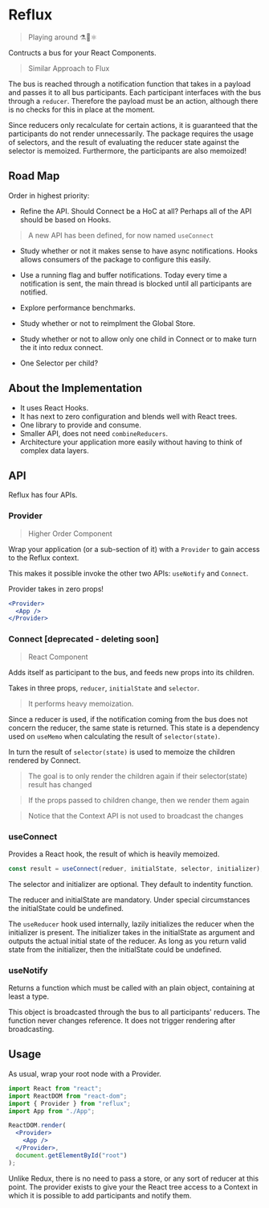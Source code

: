 # Reflux

> Playing around ⚗🧪⚛️

Contructs a bus for your React Components.

> Similar Approach to Flux

The bus is reached through a notification function that takes in a payload and passes it to all bus participants. Each participant interfaces with the bus through a `reducer`. Therefore the payload must be an action, although there is no checks for this in place at the moment.

Since reducers only recalculate for certain actions, it is guaranteed that the participants do not render unnecessarily. The package requires the usage of selectors, and the result of evaluating the reducer state against the selector is memoized. Furthermore, the participants are also memoized!

## Road Map

Order in highest priority:

- Refine the API. Should Connect be a HoC at all? Perhaps all of the API should be based on Hooks.

> A new API has been defined, for now named `useConnect`

- Study whether or not it makes sense to have async notifications. Hooks allows consumers of the package to configure this easily.

- Use a running flag and buffer notifications. Today every time a notification is sent, the main thread is blocked until all participants are notified.

- Explore performance benchmarks.

- Study whether or not to reimplment the Global Store.

- Study whether or not to allow only one child in Connect or to make turn the it into redux connect.

- One Selector per child?

## About the Implementation

- It uses React Hooks.
- It has next to zero configuration and blends well with React trees.
- One library to provide and consume.
- Smaller API, does not need `combineReducers`.
- Architecture your application more easily without having to think of complex data layers.

## API

Reflux has four APIs.

### Provider

> Higher Order Component

Wrap your application (or a sub-section of it) with a `Provider` to gain access to the Reflux context.

This makes it possible invoke the other two APIs: `useNotify` and `Connect`.

Provider takes in zero props!

```jsx
<Provider>
  <App />
</Provider>
```

### Connect [deprecated - deleting soon]

> React Component

Adds itself as participant to the bus, and feeds new props into its children.

Takes in three props, `reducer`, `initialState` and `selector`.

> It performs heavy memoization.

Since a reducer is used, if the notification coming from the bus does not concern the reducer, the same state is returned. This state is a dependency used on `useMemo` when calculating the result of `selector(state)`.

In turn the result of `selector(state)` is used to memoize the children rendered by Connect.

> The goal is to only render the children again if their selector(state) result has changed

> If the props passed to children change, then we render them again

> Notice that the Context API is not used to broadcast the changes

### useConnect

Provides a React hook, the result of which is heavily memoized.

```js
const result = useConnect(reduer, initialState, selector, initializer);
```

The selector and initializer are optional. They default to indentity function.

The reducer and initialState are mandatory. Under special circumstances the initialState could be undefined.

The `useReducer` hook used internally, lazily initializes the reducer when the initializer is present. The initializer takes in the initialState as argument and outputs the actual initial state of the reducer. As long as you return valid state from the initializer, then the initialState could be undefined.

### useNotify

Returns a function which must be called with an plain object, containing at least a type.

This object is broadcasted through the bus to all participants' reducers. The function never changes reference. It does not trigger rendering after broadcasting.

## Usage

As usual, wrap your root node with a Provider.

```jsx
import React from "react";
import ReactDOM from "react-dom";
import { Provider } from "reflux";
import App from "./App";

ReactDOM.render(
  <Provider>
    <App />
  </Provider>,
  document.getElementById("root")
);
```

Unlike Redux, there is no need to pass a store, or any sort of reducer at this point. The provider exists to give your the React tree access to a Context in which it is possible to add participants and notify them.
